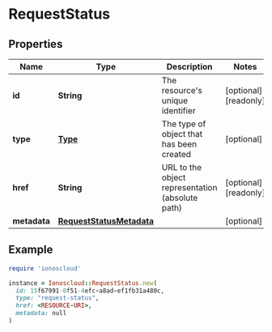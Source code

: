 # RequestStatus

## Properties

| Name | Type | Description | Notes |
| ---- | ---- | ----------- | ----- |
| **id** | **String** | The resource&#39;s unique identifier | [optional][readonly] |
| **type** | [**Type**](Type.md) | The type of object that has been created | [optional] |
| **href** | **String** | URL to the object representation (absolute path) | [optional][readonly] |
| **metadata** | [**RequestStatusMetadata**](RequestStatusMetadata.md) |  | [optional] |

## Example

```ruby
require 'ionoscloud'

instance = Ionoscloud::RequestStatus.new(
  id: 15f67991-0f51-4efc-a8ad-ef1fb31a480c,
  type: "request-status",
  href: <RESOURCE-URI>,
  metadata: null
)
```


